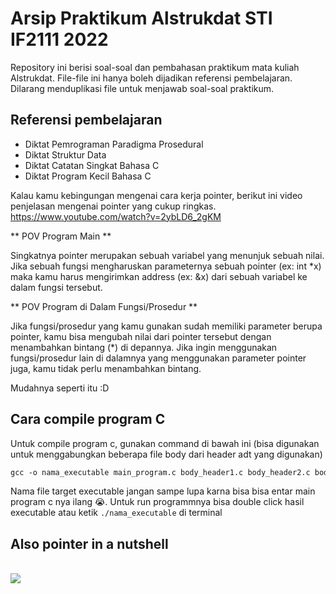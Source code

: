 # Arsip Praktikum Alstrukdat STI IF2111 2022
Repository ini berisi soal-soal dan pembahasan praktikum mata kuliah Alstrukdat. File-file ini hanya boleh dijadikan referensi pembelajaran. Dilarang menduplikasi file untuk menjawab soal-soal praktikum.

## Referensi pembelajaran
- Diktat Pemrograman Paradigma Prosedural
- Diktat Struktur Data
- Diktat Catatan Singkat Bahasa C
- Diktat Program Kecil Bahasa C

Kalau kamu kebingungan mengenai cara kerja pointer, berikut ini video penjelasan mengenai pointer yang cukup ringkas.
https://www.youtube.com/watch?v=2ybLD6_2gKM

** POV Program Main **

Singkatnya pointer merupakan sebuah variabel yang menunjuk sebuah nilai. Jika sebuah fungsi mengharuskan parameternya sebuah pointer (ex: int *x) maka kamu harus mengirimkan address (ex: &x) dari sebuah variabel ke dalam fungsi tersebut.

** POV Program di Dalam Fungsi/Prosedur **

Jika fungsi/prosedur yang kamu gunakan sudah memiliki parameter berupa pointer, kamu bisa mengubah nilai dari pointer tersebut dengan menambahkan bintang (*) di depannya. Jika ingin menggunakan fungsi/prosedur lain di dalamnya yang menggunakan parameter pointer juga, kamu tidak perlu menambahkan bintang.

Mudahnya seperti itu :D

## Cara compile program C
Untuk compile program c, gunakan command di bawah ini (bisa digunakan untuk menggabungkan beberapa file body dari header adt yang digunakan)
```ps
gcc -o nama_executable main_program.c body_header1.c body_header2.c body_headerx.c
```
Nama file target executable jangan sampe lupa karna bisa bisa entar main program c nya ilang 😭.
Untuk run programmnya bisa double click hasil executable atau ketik `./nama_executable` di terminal

## Also pointer in a nutshell
<br>
<img src="https://preview.redd.it/kh726uczjnq71.png?auto=webp&s=7d5f0ab136a52bd319a99edf1ef54a6dd244c940">
<br>
